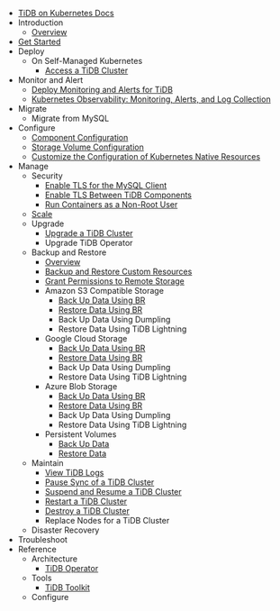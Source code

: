 <!-- markdownlint-disable MD007 -->
<!-- markdownlint-disable MD041 -->

- [TiDB on Kubernetes Docs](https://docs.pingcap.com/tidb-in-kubernetes/dev)
- Introduction
  - [Overview](tidb-operator-overview.md)
- [Get Started](get-started.md)
- Deploy
    - On Self-Managed Kubernetes
        - [Access a TiDB Cluster](access-tidb.md)
- Monitor and Alert
  - [Deploy Monitoring and Alerts for TiDB](monitor-a-tidb-cluster.md)
  - [Kubernetes Observability: Monitoring, Alerts, and Log Collection](kubernetes-observability.md)
- Migrate
    - Migrate from MySQL
- Configure
  - [Component Configuration](component-configuration.md)
  - [Storage Volume Configuration](volume-configuration.md)
  - [Customize the Configuration of Kubernetes Native Resources](overlay.md)
- Manage
    - Security
      - [Enable TLS for the MySQL Client](enable-tls-for-mysql-client.md)
      - [Enable TLS Between TiDB Components](enable-tls-between-components.md)
      - [Run Containers as a Non-Root User](containers-run-as-non-root-user.md)
    - [Scale](scale-a-tidb-cluster.md)
    - Upgrade
        - [Upgrade a TiDB Cluster](upgrade-a-tidb-cluster.md)
        - Upgrade TiDB Operator
    - Backup and Restore
      - [Overview](backup-restore-overview.md)
      - [Backup and Restore Custom Resources](backup-restore-cr.md)
      - [Grant Permissions to Remote Storage](grant-permissions-to-remote-storage.md)
      - Amazon S3 Compatible Storage
        - [Back Up Data Using BR](backup-to-aws-s3-using-br.md)
        - [Restore Data Using BR](restore-from-aws-s3-using-br.md)
        - Back Up Data Using Dumpling
        - Restore Data Using TiDB Lightning
      - Google Cloud Storage
        - [Back Up Data Using BR](backup-to-gcs-using-br.md)
        - [Restore Data Using BR](restore-from-gcs-using-br.md)
        - Back Up Data Using Dumpling
        - Restore Data Using TiDB Lightning
      - Azure Blob Storage
        - [Back Up Data Using BR](backup-to-azblob-using-br.md)
        - [Restore Data Using BR](restore-from-azblob-using-br.md)
        - Back Up Data Using Dumpling
        - Restore Data Using TiDB Lightning
      - Persistent Volumes
        - [Back Up Data](backup-to-pv-using-br.md)
        - [Restore Data](restore-from-pv-using-br.md)
    - Maintain
        - [View TiDB Logs](view-logs.md)
        - [Pause Sync of a TiDB Cluster](pause-sync-of-tidb-cluster.md)
        - [Suspend and Resume a TiDB Cluster](suspend-tidb-cluster.md)
        - [Restart a TiDB Cluster](restart-a-tidb-cluster.md)
        - [Destroy a TiDB Cluster](destroy-a-tidb-cluster.md)
        - Replace Nodes for a TiDB Cluster
    - Disaster Recovery
- Troubleshoot
- Reference
    - Architecture
      - [TiDB Operator](architecture.md)
    - Tools
        - [TiDB Toolkit](tidb-toolkit.md)
    - Configure
